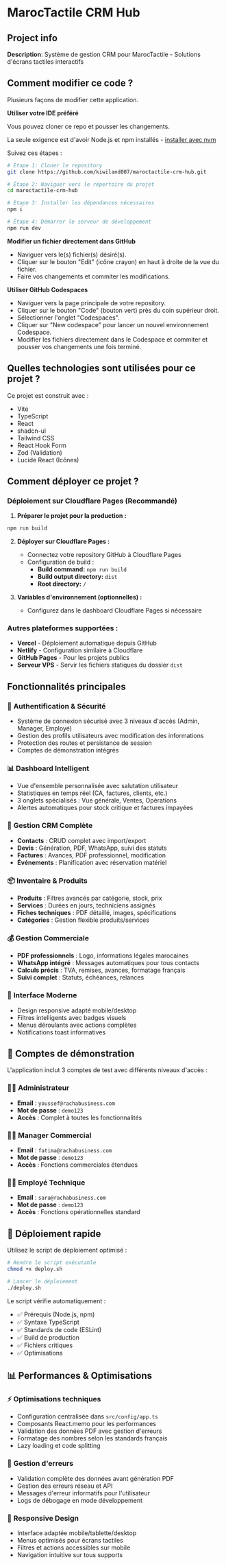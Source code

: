# MarocTactile CRM Hub

## Project info

**Description**: Système de gestion CRM pour MarocTactile - Solutions d'écrans tactiles interactifs

## Comment modifier ce code ?

Plusieurs façons de modifier cette application.

**Utiliser votre IDE préféré**

Vous pouvez cloner ce repo et pousser les changements.

La seule exigence est d'avoir Node.js et npm installés - [installer avec nvm](https://github.com/nvm-sh/nvm#installing-and-updating)

Suivez ces étapes :

```sh
# Étape 1: Cloner le repository
git clone https://github.com/kiwiland007/maroctactile-crm-hub.git

# Étape 2: Naviguer vers le répertoire du projet
cd maroctactile-crm-hub

# Étape 3: Installer les dépendances nécessaires
npm i

# Étape 4: Démarrer le serveur de développement
npm run dev
```

**Modifier un fichier directement dans GitHub**

- Naviguer vers le(s) fichier(s) désiré(s).
- Cliquer sur le bouton "Edit" (icône crayon) en haut à droite de la vue du fichier.
- Faire vos changements et commiter les modifications.

**Utiliser GitHub Codespaces**

- Naviguer vers la page principale de votre repository.
- Cliquer sur le bouton "Code" (bouton vert) près du coin supérieur droit.
- Sélectionner l'onglet "Codespaces".
- Cliquer sur "New codespace" pour lancer un nouvel environnement Codespace.
- Modifier les fichiers directement dans le Codespace et commiter et pousser vos changements une fois terminé.

## Quelles technologies sont utilisées pour ce projet ?

Ce projet est construit avec :

- Vite
- TypeScript
- React
- shadcn-ui
- Tailwind CSS
- React Hook Form
- Zod (Validation)
- Lucide React (Icônes)

## Comment déployer ce projet ?

### Déploiement sur Cloudflare Pages (Recommandé)

1. **Préparer le projet pour la production :**
```sh
npm run build
```

2. **Déployer sur Cloudflare Pages :**
   - Connectez votre repository GitHub à Cloudflare Pages
   - Configuration de build :
     - **Build command:** `npm run build`
     - **Build output directory:** `dist`
     - **Root directory:** `/`

3. **Variables d'environnement (optionnelles) :**
   - Configurez dans le dashboard Cloudflare Pages si nécessaire

### Autres plateformes supportées :

- **Vercel** - Déploiement automatique depuis GitHub
- **Netlify** - Configuration similaire à Cloudflare
- **GitHub Pages** - Pour les projets publics
- **Serveur VPS** - Servir les fichiers statiques du dossier `dist`

## Fonctionnalités principales

### 🔐 **Authentification & Sécurité**
- Système de connexion sécurisé avec 3 niveaux d'accès (Admin, Manager, Employé)
- Gestion des profils utilisateurs avec modification des informations
- Protection des routes et persistance de session
- Comptes de démonstration intégrés

### 📊 **Dashboard Intelligent**
- Vue d'ensemble personnalisée avec salutation utilisateur
- Statistiques en temps réel (CA, factures, clients, etc.)
- 3 onglets spécialisés : Vue générale, Ventes, Opérations
- Alertes automatiques pour stock critique et factures impayées

### 👥 **Gestion CRM Complète**
- **Contacts** : CRUD complet avec import/export
- **Devis** : Génération, PDF, WhatsApp, suivi des statuts
- **Factures** : Avances, PDF professionnel, modification
- **Événements** : Planification avec réservation matériel

### 📦 **Inventaire & Produits**
- **Produits** : Filtres avancés par catégorie, stock, prix
- **Services** : Durées en jours, techniciens assignés
- **Fiches techniques** : PDF détaillé, images, spécifications
- **Catégories** : Gestion flexible produits/services

### 💰 **Gestion Commerciale**
- **PDF professionnels** : Logo, informations légales marocaines
- **WhatsApp intégré** : Messages automatiques pour tous contacts
- **Calculs précis** : TVA, remises, avances, formatage français
- **Suivi complet** : Statuts, échéances, relances

### 🎨 **Interface Moderne**
- Design responsive adapté mobile/desktop
- Filtres intelligents avec badges visuels
- Menus déroulants avec actions complètes
- Notifications toast informatives

## 🎯 **Comptes de démonstration**

L'application inclut 3 comptes de test avec différents niveaux d'accès :

### 👨‍💼 **Administrateur**
- **Email** : `youssef@rachabusiness.com`
- **Mot de passe** : `demo123`
- **Accès** : Complet à toutes les fonctionnalités

### 👩‍💼 **Manager Commercial**
- **Email** : `fatima@rachabusiness.com`
- **Mot de passe** : `demo123`
- **Accès** : Fonctions commerciales étendues

### 👨‍🔧 **Employé Technique**
- **Email** : `sara@rachabusiness.com`
- **Mot de passe** : `demo123`
- **Accès** : Fonctions opérationnelles standard

## 🚀 **Déploiement rapide**

Utilisez le script de déploiement optimisé :

```bash
# Rendre le script exécutable
chmod +x deploy.sh

# Lancer le déploiement
./deploy.sh
```

Le script vérifie automatiquement :
- ✅ Prérequis (Node.js, npm)
- ✅ Syntaxe TypeScript
- ✅ Standards de code (ESLint)
- ✅ Build de production
- ✅ Fichiers critiques
- ✅ Optimisations

## 📊 **Performances & Optimisations**

### ⚡ **Optimisations techniques**
- Configuration centralisée dans `src/config/app.ts`
- Composants React.memo pour les performances
- Validation des données PDF avec gestion d'erreurs
- Formatage des nombres selon les standards français
- Lazy loading et code splitting

### 🔧 **Gestion d'erreurs**
- Validation complète des données avant génération PDF
- Gestion des erreurs réseau et API
- Messages d'erreur informatifs pour l'utilisateur
- Logs de débogage en mode développement

### 📱 **Responsive Design**
- Interface adaptée mobile/tablette/desktop
- Menus optimisés pour écrans tactiles
- Filtres et actions accessibles sur mobile
- Navigation intuitive sur tous supports
